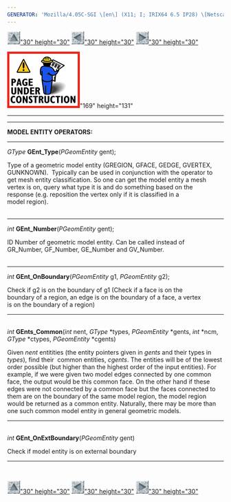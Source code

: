 ```yaml
---
GENERATOR: 'Mozilla/4.05C-SGI \[en\] (X11; I; IRIX64 6.5 IP28) \[Netscape\]'
---
```


[![](../images/arrow2.gif)"30"
height="30"](mstkla.html#MODEL%20ENTITY:) [![](../images/arrow3.gif)"30"
height="30"](Geom.html) [![](../images/arrow4.gif)"30"
height="30"](GeomRegion.html)

![](../images/construction14.gif)"169" height="131"

------------------------------------------------------------------------

------------------------------------------------------------------------

**MODEL ENTITY OPERATORS:**

------------------------------------------------------------------------

*GType* **GEnt\_Type**(*PGeomEntity* gent);

Type of a geometric model entity (GREGION, GFACE, GEDGE, GVERTEX,\
GUNKNOWN).  Typically can be used in conjunction with the operator to\
get mesh entity classification. So one can get the model entity a mesh\
vertex is on, query what type it is and do something based on the\
response (e.g. reposition the vertex only if it is classified in a\
model region).\
 

------------------------------------------------------------------------

*int* **GEnt\_Number**(*PGeomEntity* gent);

ID Number of geometric model entity. Can be called instead of\
GR\_Number, GF\_Number, GE\_Number and GV\_Number.\
 

------------------------------------------------------------------------

*int* **GEnt\_OnBoundary**(*PGeomEntity* g1, *PGeomEntity* g2);

Check if g2 is on the boundary of g1 (Check if a face is on the\
boundary of a region, an edge is on the boundary of a face, a vertex\
is on the boundary of a region)

------------------------------------------------------------------------

\
*int* **GEnts\_Common**(*int* nent, *GType* \*types, *PGeomEntity*
\*gents, *int* \*ncm, *GType* \*ctypes, *PGeomEntity* \*cgents)

Given *nent* entitities (the entity pointers given in *gents* and their
types in *types*), find their  common entities, *cgents*. The entities
will be of the lowest order possible (but higher than the highest order
of the input entities). For example, if we were given two model edges
connected by one common face, the output would be this common face. On
the other hand if these edges were not connected by a common face but
the faces connected to them are on the boundary of the same model
region, the model region would be returned as a common entity.
Naturally, there may be more than one such common model entity in
general geometric models.

------------------------------------------------------------------------

\
*int* **GEnt\_OnExtBoundary**(*PGeomEntity* gent)

Check if model entity is on external boundary

------------------------------------------------------------------------

 

[![](../images/arrow2.gif)"30"
height="30"](mstkla.html#MODEL%20ENTITY:) [![](../images/arrow3.gif)"30"
height="30"](Geom.html) [![](../images/arrow4.gif)"30"
height="30"](GeomRegion.html)
